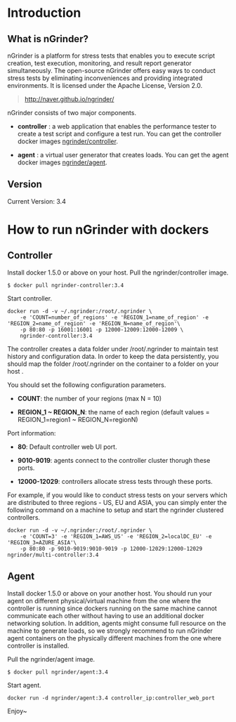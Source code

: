 Introduction
==========

What is nGrinder?
---------

nGrinder is a platform for stress tests that enables you to execute script creation, test execution, monitoring, and result report generator simultaneously. The open-source nGrinder offers easy ways to conduct stress tests by eliminating inconveniences and providing integrated environments. It is licensed under the Apache License, Version 2.0.

> http://naver.github.io/ngrinder/

nGrinder consists of two major components. 

* __controller__ : a web application that enables the performance tester to create a test script and configure a test run. You can get the controller docker images [ngrinder/controller](https://registry.hub.docker.com/u/ngrinder/controller/).

* __agent__ : a virtual user generator that creates loads. You can get the agent docker images [ngrinder/agent](https://registry.hub.docker.com/u/ngrinder/agent/).

Version
---------
Current Version: 3.4

How to run nGrinder with dockers
===========================

Controller
------------ 
Install docker 1.5.0 or above  on your host.
Pull the ngrinder/controller image.

```
$ docker pull ngrinder-controller:3.4
```

Start controller.

```
docker run -d -v ~/.ngrinder:/root/.ngrinder \
    -e 'COUNT=number_of_regions' -e 'REGION_1=name_of_region' -e 'REGION_2=name_of_region' -e 'REGION_N=name_of_region'\
    -p 80:80 -p 16001:16001 -p 12000-12009:12000-12009 \
    ngrinder-controller:3.4
``` 

The controller creates a data folder under /root/.ngrinder to maintain test history and configuration data. In order to keep the data persistently, you should map the folder /root/.ngrinder on the container to a folder on your host . 


You should set the following configuration parameters.

* __COUNT__: the number of your regions (max N = 10)

* __REGION\_1 ~ REGION\_N__: the name of each region (default values = REGION\_1=region1 ~ REGION\_N=regionN)

Port information:

* __80__: Default controller web UI port.

* __9010-9019__: agents connect to the controller cluster thorugh these ports.

* __12000-12029__: controllers allocate stress tests through these ports.


For example, if you would like to conduct stress tests on your servers which are distributed to three regions - US, EU and ASIA, you can simply enter the following command on a machine to setup and start the ngrinder clustered controllers.

```
docker run -d -v ~/.ngrinder:/root/.ngrinder \
    -e 'COUNT=3' -e 'REGION_1=AWS_US' -e 'REGION_2=localDC_EU' -e 'REGION_3=AZURE_ASIA'\
    -p 80:80 -p 9010-9019:9010-9019 -p 12000-12029:12000-12029 ngrinder/multi-controller:3.4
```

Agent
--------
Install docker 1.5.0 or above on your another host. You should run your agent on different physical/virtual machine from the one where the controller is running since dockers running on the same machine cannot communicate each other without having to use an additional docker networking solution. In addition, agents might consume full resource on the machine to generate loads, so we strongly recommend to run nGrinder agent containers on the physically different machines from the one where controller is installed. 

Pull the ngrinder/agent image.

```
$ docker pull ngrinder/agent:3.4
```

Start agent.

```
docker run -d ngrinder/agent:3.4 controller_ip:controller_web_port
``` 

Enjoy~
